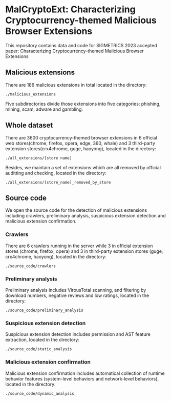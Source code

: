 # MalCryptoExt: Characterizing Cryptocurrency-themed Malicious Browser Extensions
This repository contains data and code for SIGMETRICS 2023 accepted paper: Characterizing Cryptocurrency-themed Malicious Browser Extensions

## Malicious extensions
There are 186 malicious extensions in total located in the directory:

```shell
./malicious_extensions
```

Five subdirectories divide those extensions into five categories: phishing, mining, scam, adware and gambling.

## Whole dataset
There are 3600 cryptocurrency-themed browser extensions in 6 official web stores(chrome, firefox, opera, edge, 360, whale) and 3 third-party extension stores(crx4chrome, guge, haoyong), located in the directory:

```shell
./all_extensions/[store name]
```

Besides, we maintain a set of extensions which are all removed by official auditting and checking, located in the directory:

```shell
./all_extensions/[store_name]_removed_by_store
```
## Source code
We open the source code for the detection of malicious extensions including crawlers, preliminary analysis, suspicious extension detection and malicious extension confirmation.

### Crawlers
There are 6 crawlers running in the server while 3 in official extension stores (chrome, firefox, opera) and 3 in third-party extension stores (guge, crx4chrome, haoyong), located in the directory:
```shell
./source_code/crawlers
```
### Preliminary analysis
Preliminary analysis includes VirousTotal scanning, and filtering by download numbers, negative reviews and low ratings, located in the directory:
```shell
./source_code/preliminary_analysis
```

### Suspicious extension detection
Suspicious extension detection includes permission and AST feature extraction, located in the directory:
```shell
./source_code/static_analysis
```

### Malicious extension confirmation
Malicious extension confirmation includes automatical collection of runtime behavior features (system-level behaviors and network-level behaviors), located in the directory:
```shell
./source_code/dynamic_analysis
```
